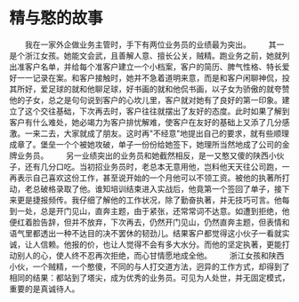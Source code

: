 # 精与憨的故事
　　我在一家外企做业务主管时，手下有两位业务员的业绩最为突出。 
　　其一是个浙江女孩。她能文会武，且善解人意、擅长公关，贼精。跑业务之前，她就列出准客户名单，并给每个准客户建立一个小档案，客户的简历、脾气性格、特长爱好一一记录在案。和客户接触时，她并不急着道明来意，而是和客户闲聊神侃，投其所好，爱足球的就和他聊足球，好书画的就和他侃书画，以子女为骄傲的就夸赞他的子女，总之是句句说到客户的心坎儿里，客户就对她有了良好的第一印象。建立了这个交往基础，下次再去时，客户往往就摆出了友好的态度。此时如果了解到客户有什么难处，她必竭力为客户排忧解难，使客户在友好的基础上又添了几分感激。一来二去，大家就成了朋友。这时再"不经意"地提出自己的要求，就有些顺理成章了。堡垒一个个被她攻破，单子一份份给她签下，她理所当然地成了公司的金牌业务员。 
　　另一业绩突出的业务员和她截然相反，是一又憨又傻的陕西小伙子，还有几分口吃。当初招业务员时，老总本无意用他，岂料他天天往公司跑，一再表示自己喜欢这份工作，甚至说开始的一个月他可以不领工资。被他的执著所打动，老总破格录取了他。谁知培训结束进入实战后，他竟第一个签回了单子，接下来更是捷报频传。我仔细了解他的工作状况，除了勤奋执著，并无技巧可言。他每到一处，总是开门见山，直奔主题，由于紧张，还常常词不达意。如遭到拒绝，他便红着脸告辞，但并不放弃，下次再去，仍然开门见山，仍然直奔主题，但表情和语气里都透出一种不达目的决不罢休的韧劲儿。结果客户都觉得这小伙子一看就实诚，让人信赖。他报的价，也让人觉得不会有多大水分。而他的坚定执著，更能打动别人的心，使人终不忍再次拒绝，而心甘情愿地成全他。 
　　浙江女孩和陕西小伙，一个贼精，一个憨傻，不同的与人打交道方法，迥异的工作方式，却得到了相同的结果：都站到了塔尖，成为优秀的业务员。可见为人处世，并无固定模式，重要的是真诚待人。
 